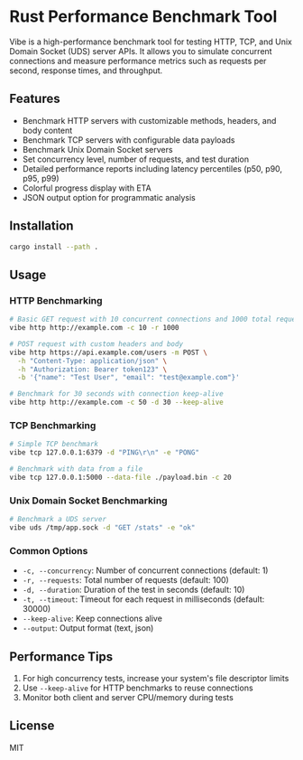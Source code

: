 #  Rust Performance Benchmark Tool

Vibe is a high-performance benchmark tool for testing HTTP, TCP, and Unix Domain Socket (UDS) server APIs. It allows you to simulate concurrent connections and measure performance metrics such as requests per second, response times, and throughput.

## Features

- Benchmark HTTP servers with customizable methods, headers, and body content
- Benchmark TCP servers with configurable data payloads
- Benchmark Unix Domain Socket servers
- Set concurrency level, number of requests, and test duration
- Detailed performance reports including latency percentiles (p50, p90, p95, p99)
- Colorful progress display with ETA
- JSON output option for programmatic analysis

## Installation

```bash
cargo install --path .
```

## Usage

### HTTP Benchmarking

```bash
# Basic GET request with 10 concurrent connections and 1000 total requests
vibe http http://example.com -c 10 -r 1000

# POST request with custom headers and body
vibe http https://api.example.com/users -m POST \
  -h "Content-Type: application/json" \
  -h "Authorization: Bearer token123" \
  -b '{"name": "Test User", "email": "test@example.com"}'

# Benchmark for 30 seconds with connection keep-alive
vibe http http://example.com -c 50 -d 30 --keep-alive
```

### TCP Benchmarking

```bash
# Simple TCP benchmark
vibe tcp 127.0.0.1:6379 -d "PING\r\n" -e "PONG"

# Benchmark with data from a file
vibe tcp 127.0.0.1:5000 --data-file ./payload.bin -c 20
```

### Unix Domain Socket Benchmarking

```bash
# Benchmark a UDS server
vibe uds /tmp/app.sock -d "GET /stats" -e "ok"
```

### Common Options

- `-c, --concurrency`: Number of concurrent connections (default: 1)
- `-r, --requests`: Total number of requests (default: 100)
- `-d, --duration`: Duration of the test in seconds (default: 10)
- `-t, --timeout`: Timeout for each request in milliseconds (default: 30000)
- `--keep-alive`: Keep connections alive
- `--output`: Output format (text, json)

## Performance Tips

1. For high concurrency tests, increase your system's file descriptor limits
2. Use `--keep-alive` for HTTP benchmarks to reuse connections
3. Monitor both client and server CPU/memory during tests

## License

MIT
